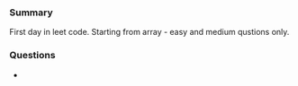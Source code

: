 ### Summary
First day in leet code. Starting from array - easy and medium qustions only.

### Questions
* 
